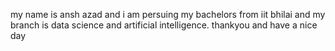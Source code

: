 my name is ansh azad and i am persuing my bachelors from iit bhilai and my branch is data science and artificial intelligence.
thankyou and have a nice day
